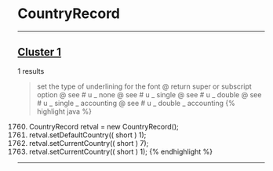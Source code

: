 # CountryRecord

***

## [Cluster 1](./1)
1 results
> set the type of underlining for the font @ return super or subscript option @ see # u _ none @ see # u _ single @ see # u _ double @ see # u _ single _ accounting @ see # u _ double _ accounting 
{% highlight java %}
1760. CountryRecord retval = new CountryRecord();
1762. retval.setDefaultCountry(( short ) 1);
1766.   retval.setCurrentCountry(( short ) 7);
1769.   retval.setCurrentCountry(( short ) 1);
{% endhighlight %}

***

